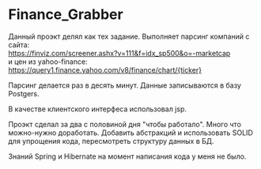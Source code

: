 <h1>Finance_Grabber</h1>

Данный проэкт делял как тех задание. 
Выполняет парсинг компаний с сайта:  
https://finviz.com/screener.ashx?v=111&f=idx_sp500&o=-marketcap
<br>
и цен из yahoo-finance:
<br>
https://query1.finance.yahoo.com/v8/finance/chart/{ticker}

Парсинг делается раз в десять минут. Данные записываются в базу Postgers.

В качестве клиентского интерфеса использовал jsp.


Проэкт сделал за два с половиной дня "чтобы работало". Много что можно-нужно доработать.
Добавить абстракций и использовать SOLID для упрощения кода, пересмотреть структуру данных в БД.
<br>

Знаний Spring и Hibernate на момент написания кода у меня не было. 







